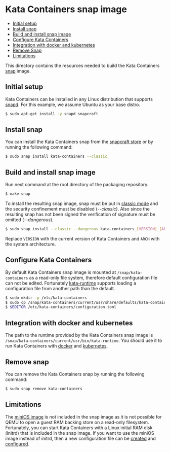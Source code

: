 # Kata Containers snap image

* [Initial setup](#initial-setup)
* [Install snap](#install-snap)
* [Build and install snap image](#build-and-install-snap-image)
* [Configure Kata Containers](#configure-kata-containers)
* [Integration with docker and kubernetes](#integration-with-docker-and-kubernetes)
* [Remove Snap](#remove-snap)
* [Limitations](#limitations)

This directory contains the resources needed to build the Kata Containers
[snap][1] image.

## Initial setup

Kata Containers can be installed in any Linux distribution that supports
[snapd](https://docs.snapcraft.io/installing-snapd). For this example, we
assume Ubuntu as your base distro.
```sh
$ sudo apt-get install -y snapd snapcraft
```

## Install snap

You can install the Kata Containers snap from the [snapcraft store][8] or by running the following command:

```sh
$ sudo snap install kata-containers --classic
```

## Build and install snap image

Run next command at the root directory of the packaging repository.

```sh
$ make snap
```

To install the resulting snap image, snap must be put in [classic mode][3] and the
security confinement must be disabled (*--classic*). Also since the resulting snap
has not been signed the verification of signature must be omitted (*--dangerous*).

```sh
$ sudo snap install --classic --dangerous kata-containers_[VERSION]_[ARCH].snap
```

Replace `VERSION` with the current version of Kata Containers and `ARCH` with
the system architecture.

## Configure Kata Containers

By default Kata Containers snap image is mounted at `/snap/kata-containers` as a
read-only file system, therefore default configuration file can not be edited.
Fortunately [kata-runtime][4] supports loading a configuration file from another
path than the default.

```sh
$ sudo mkdir -p /etc/kata-containers
$ sudo cp /snap/kata-containers/current/usr/share/defaults/kata-containers/configuration.toml /etc/kata-containers/
$ $EDITOR /etc/kata-containers/configuration.toml
```

## Integration with docker and kubernetes

The path to the runtime provided by the Kata Containers snap image is
`/snap/kata-containers/current/usr/bin/kata-runtime`. You should use it to
run Kata Containers with [docker][9] and [kubernetes][10].

## Remove snap

You can remove the Kata Containers snap by running the following command:

```sh
$ sudo snap remove kata-containers
```

## Limitations

The [miniOS image][2] is not included in the snap image as it is not possible for
QEMU to open a guest RAM backing store on a read-only filesystem. Fortunately,
you can start Kata Containers with a Linux initial RAM disk (initrd) that is
included in the snap image. If you want to use the miniOS image instead of initrd,
then a new configuration file can be [created](#configure-kata-containers)
and [configured][7].

[1]: https://docs.snapcraft.io/snaps/intro
[2]: https://github.com/kata-containers/documentation/blob/master/design/architecture.md#root-filesystem-image
[3]: https://docs.snapcraft.io/reference/confinement#classic
[4]: https://github.com/kata-containers/runtime#configuration
[5]: https://docs.docker.com/engine/reference/commandline/dockerd
[6]: https://github.com/kata-containers/documentation/blob/master/install/docker/ubuntu-docker-install.md
[7]: https://github.com/kata-containers/documentation/blob/master/Developer-Guide.md#configure-to-use-initrd-or-rootfs-image
[8]: https://snapcraft.io/kata-containers
[9]: https://github.com/kata-containers/documentation/blob/master/Developer-Guide.md#run-kata-containers-with-docker
[10]: https://github.com/kata-containers/documentation/blob/master/Developer-Guide.md#run-kata-containers-with-kubernetes
